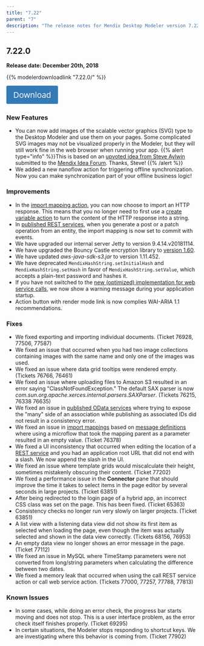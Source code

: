```yaml
---
title: "7.22"
parent: "7"
description: "The release notes for Mendix Desktop Modeler version 7.22 (including all patches) with details on new features, bug fixes, and known issues."
---
```


## 7.22.0

**Release date: December 20th, 2018**

{{% modelerdownloadlink "7.22.0/" %}}

[![](attachments/download.png)](https://appstore.home.mendix.com/link/modeler/7.22.0/)

### New Features

* You can now add images of the scalable vector graphics (SVG) type to the Desktop Modeler and use them on your pages. Some complicated SVG images may not be visualized properly in the Modeler, but they will still work fine in the web browser when running your app.
    {{% alert type="info" %}}This is based on an [upvoted idea from Steve Aylwin](https://forum.mendixcloud.com/link/ideas/200) submitted to the [Mendix Idea Forum](https://forum.mendixcloud.com/link/ideas). Thanks, Steve!
    {{% /alert %}}
* We added a new nanoflow action for triggering offline synchronization. Now you can make synchronization part of your offline business logic!

### Improvements

* In the [import mapping action](/refguide/import-mapping-action), you can now choose to import an HTTP response. This means that you no longer need to first use a [create variable action](/refguide/create-variable) to turn the content of the HTTP response into a string.
* In [published REST services](/refguide/published-rest-services), when you generate a post or a patch operation from an entity, the import mapping is now set to commit with events.
* We have upgraded our internal server Jetty to version 9.4.14.v20181114.
* We have upgraded the Bouncy Castle encryption library to [version 1.60](https://www.bouncycastle.org/latest_releases.html).
* We have updated *aws-java-sdk-s3.jar* to version 1.11.452.
* We have deprecated `MendixHashString.setInitialHash` and `MendixHashString.setHash` in favor of `MendixHashString.setValue`, which accepts a plain-text password and hashes it.
* If you have not switched to the [new (optimized) implementation for web service calls](/refguide/project-settings#web-service-calls), we now show a warning message during your application startup.
* Action button with render mode link is now complies WAI-ARIA 1.1 recommendations.

### Fixes

* <a name="76928"></a>We fixed exporting and importing individual documents. (Ticket 76928, 77506, 77587)
* We fixed an issue that occurred when you had two image collections containing images with the same name and only one of the images was used.
* We fixed an issue where data grid tooltips were rendered empty. (Tickets 76766, 76461)
* We fixed an issue where uploading files to Amazon S3 resulted in an error saying "ClassNotFoundException." The default SAX parser is now *com.sun.org.apache.xerces.internal.parsers.SAXParser*. (Tickets 76215, 76338 76635)
* We fixed an issue in [published OData services](/refguide/published-odata-services) where trying to expose the "many" side of an association while publishing as associated IDs did not result in a consistency error.
* We fixed an issue in [import mappings](/refguide/import-mappings) based on [message definitions](/refguide/message-definitions) where using a microflow that took the mapping parent as a parameter resulted in an empty value. (Ticket 76378)
* We fixed a UI inconsistency that occurred when editing the location of a [REST service](/refguide/published-rest-service) and you had an application root URL that did not end with a slash. We now append the slash in the UI.
* We fixed an issue where template grids would miscalculate their height, sometimes mistakenly obscuring their content. (Ticket 77202)
* We fixed a performance issue in the **Connector** pane that should improve the time it takes to select items in the page editor by several seconds in large projects. (Ticket 63851)
* After being redirected to the login page of a hybrid app, an incorrect CSS class was set on the page. This has been fixed. (Ticket 65363)
* Consistency checks no longer run very slowly on larger projects. (Ticket 63851)
* A list view with a listening data view did not show its first item as selected when loading the page, even though the item was actually selected and shown in the data view correctly. (Tickets 68156, 76953)
* An empty data view no longer shows an error message in the page. (Ticket 77112)
* We fixed an issue in MySQL where TimeStamp parameters were not converted from long/string parameters when calculating the difference between two dates.
* We fixed a memory leak that occurred when using the call REST service action or call web service action. (Tickets 77000, 77257, 77788, 77813)

### Known Issues

* In some cases, while doing an error check, the progress bar starts moving and does not stop. This is a user interface problem, as the error check itself finishes properly. (Ticket 69295)
* In certain situations, the Modeler stops responding to shortcut keys. We are investigating where this behavior is coming from. (Ticket 77902)
